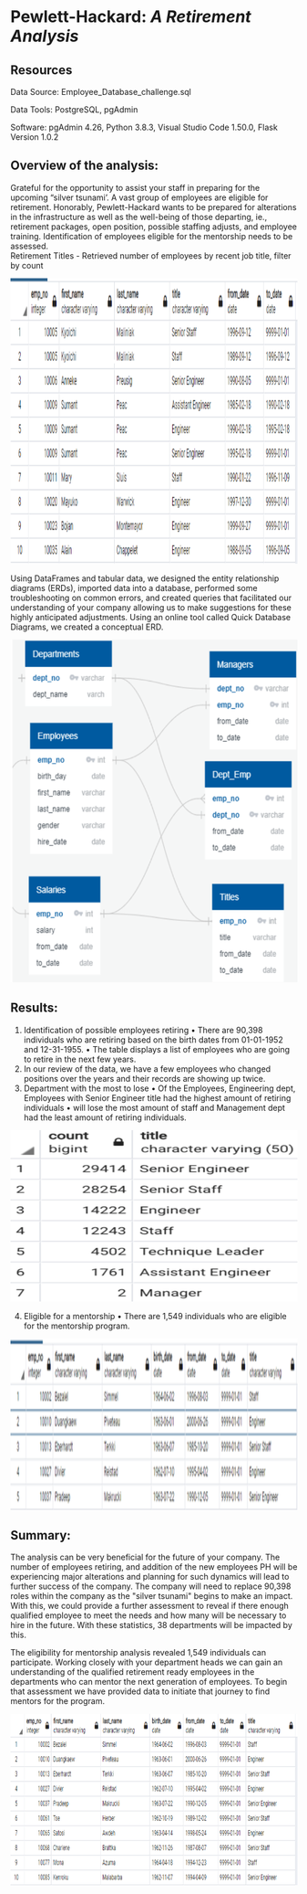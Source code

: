 # Pewlett-Hackard:   *A Retirement Analysis*  
##  Resources
Data Source: Employee_Database_challenge.sql

Data Tools: PostgreSQL, pgAdmin

Software: pgAdmin 4.26, Python 3.8.3, Visual Studio Code 1.50.0, Flask Version 1.0.2

##  Overview of the analysis: 

Grateful for the opportunity to assist your staff in preparing for the upcoming “silver tsunami’.  A vast group of employees are eligible for retirement.  Honorably, Pewlett-Hackard wants to be prepared for alterations in the infrastructure as well as the well-being of those departing, ie., retirement packages, open position, possible staffing adjusts, and employee training.   Identification of employees eligible for the mentorship needs to be assessed.  
Retirement Titles - Retrieved number of employees by recent job title, filter by count


<p align="center">
  <img width="600" height="500" src="https://github.com/jacquie0583/Pewlett-Hackard-Analysis/blob/main/image%202.png">
</p> 



Using DataFrames and tabular data, we designed the entity relationship diagrams (ERDs), imported data into a database, performed some troubleshooting on common errors, and created queries that facilitated our understanding of your company allowing us to make suggestions for these highly anticipated adjustments.  Using an online tool called Quick Database Diagrams, we created a conceptual ERD.


<p align="center">
<img width="600" height="600" src="https://github.com/jacquie0583/Pewlett-Hackard-Analysis/blob/main/image%201.png">
</p> 



##  Results:

   1.	 Identification of possible employees retiring
        •	There are 90,398 individuals who are retiring based on the birth dates from 01-01-1952 and 12-31-1955.
        •	The table displays a list of employees who are going to retire in the next few years.  
   2.	 In our review of the data,  we have a few employees who changed positions over the years and their records are showing up twice.   
   3.	 Department with the most to lose
        •	Of the Employees, Engineering dept, Employees with Senior Engineer title had the highest amount of retiring individuals
        •	will lose the most amount of staff and  Management dept had the least amount of retiring individuals.
        
        
<p align="center">
<img width="600" height="300" src="https://github.com/jacquie0583/Pewlett-Hackard-Analysis/blob/main/image%204.png">
</p> 
        
         
         
   4.	 Eligible for a mentorship
          •	There are 1,549 individuals who are eligible for the mentorship program.
        
        
<p align="center">
<img width="800" height="300" src="https://github.com/jacquie0583/Pewlett-Hackard-Analysis/blob/main/image%203.png">
</p> 
          
   
##  Summary:

The analysis can be very beneficial for the future of your company.  The number of employees retiring, and addition of the new employees PH will be experiencing major alterations and planning for such dynamics will lead to further success of the company.  The company will need to replace 90,398 roles within the company as the "silver tsunami" begins to make an impact.  With this, we could provide a further assessment to reveal if there enough qualified employee to meet the needs and how many will be necessary to hire in the future. With these statistics, 38 departments will be impacted by this.

The eligibility for mentorship analysis revealed 1,549 individuals can participate. Working closely with your department heads we can gain an understanding of the qualified retirement ready employees in the departments who can mentor the next generation of employees.  To begin that assessment we have provided data to initiate that journey to find mentors for the program.


<p align="center">
  <img width="700" height="300" src="https://github.com/jacquie0583/Pewlett-Hackard-Analysis/blob/main/image%205.png">
</p> 

